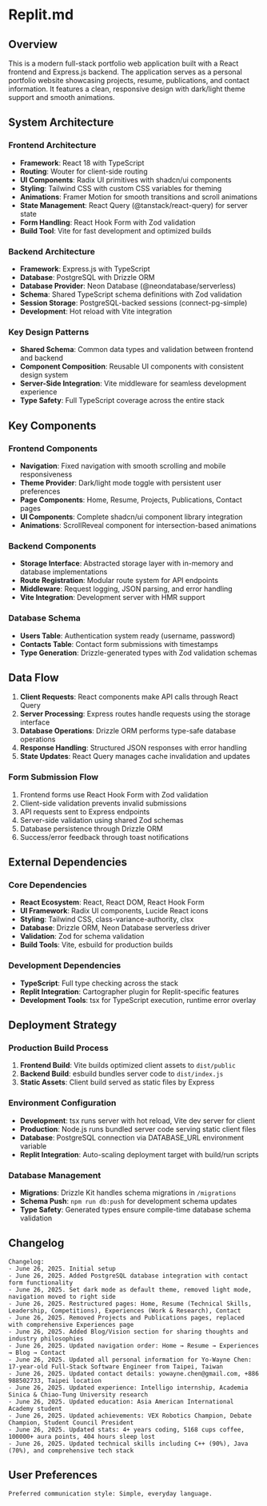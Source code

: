 # Replit.md

## Overview

This is a modern full-stack portfolio web application built with a React frontend and Express.js backend. The application serves as a personal portfolio website showcasing projects, resume, publications, and contact information. It features a clean, responsive design with dark/light theme support and smooth animations.

## System Architecture

### Frontend Architecture
- **Framework**: React 18 with TypeScript
- **Routing**: Wouter for client-side routing
- **UI Components**: Radix UI primitives with shadcn/ui components
- **Styling**: Tailwind CSS with custom CSS variables for theming
- **Animations**: Framer Motion for smooth transitions and scroll animations
- **State Management**: React Query (@tanstack/react-query) for server state
- **Form Handling**: React Hook Form with Zod validation
- **Build Tool**: Vite for fast development and optimized builds

### Backend Architecture
- **Framework**: Express.js with TypeScript
- **Database**: PostgreSQL with Drizzle ORM
- **Database Provider**: Neon Database (@neondatabase/serverless)
- **Schema**: Shared TypeScript schema definitions with Zod validation
- **Session Storage**: PostgreSQL-backed sessions (connect-pg-simple)
- **Development**: Hot reload with Vite integration

### Key Design Patterns
- **Shared Schema**: Common data types and validation between frontend and backend
- **Component Composition**: Reusable UI components with consistent design system
- **Server-Side Integration**: Vite middleware for seamless development experience
- **Type Safety**: Full TypeScript coverage across the entire stack

## Key Components

### Frontend Components
- **Navigation**: Fixed navigation with smooth scrolling and mobile responsiveness
- **Theme Provider**: Dark/light mode toggle with persistent user preferences
- **Page Components**: Home, Resume, Projects, Publications, Contact pages
- **UI Components**: Complete shadcn/ui component library integration
- **Animations**: ScrollReveal component for intersection-based animations

### Backend Components
- **Storage Interface**: Abstracted storage layer with in-memory and database implementations
- **Route Registration**: Modular route system for API endpoints
- **Middleware**: Request logging, JSON parsing, and error handling
- **Vite Integration**: Development server with HMR support

### Database Schema
- **Users Table**: Authentication system ready (username, password)
- **Contacts Table**: Contact form submissions with timestamps
- **Type Generation**: Drizzle-generated types with Zod validation schemas

## Data Flow

1. **Client Requests**: React components make API calls through React Query
2. **Server Processing**: Express routes handle requests using the storage interface
3. **Database Operations**: Drizzle ORM performs type-safe database operations
4. **Response Handling**: Structured JSON responses with error handling
5. **State Updates**: React Query manages cache invalidation and updates

### Form Submission Flow
1. Frontend forms use React Hook Form with Zod validation
2. Client-side validation prevents invalid submissions
3. API requests sent to Express endpoints
4. Server-side validation using shared Zod schemas
5. Database persistence through Drizzle ORM
6. Success/error feedback through toast notifications

## External Dependencies

### Core Dependencies
- **React Ecosystem**: React, React DOM, React Hook Form
- **UI Framework**: Radix UI components, Lucide React icons
- **Styling**: Tailwind CSS, class-variance-authority, clsx
- **Database**: Drizzle ORM, Neon Database serverless driver
- **Validation**: Zod for schema validation
- **Build Tools**: Vite, esbuild for production builds

### Development Dependencies
- **TypeScript**: Full type checking across the stack
- **Replit Integration**: Cartographer plugin for Replit-specific features
- **Development Tools**: tsx for TypeScript execution, runtime error overlay

## Deployment Strategy

### Production Build Process
1. **Frontend Build**: Vite builds optimized client assets to `dist/public`
2. **Backend Build**: esbuild bundles server code to `dist/index.js`
3. **Static Assets**: Client build served as static files by Express

### Environment Configuration
- **Development**: tsx runs server with hot reload, Vite dev server for client
- **Production**: Node.js runs bundled server code serving static client files
- **Database**: PostgreSQL connection via DATABASE_URL environment variable
- **Replit Integration**: Auto-scaling deployment target with build/run scripts

### Database Management
- **Migrations**: Drizzle Kit handles schema migrations in `/migrations`
- **Schema Push**: `npm run db:push` for development schema updates
- **Type Safety**: Generated types ensure compile-time database schema validation

## Changelog

```
Changelog:
- June 26, 2025. Initial setup
- June 26, 2025. Added PostgreSQL database integration with contact form functionality
- June 26, 2025. Set dark mode as default theme, removed light mode, navigation moved to right side
- June 26, 2025. Restructured pages: Home, Resume (Technical Skills, Leadership, Competitions), Experiences (Work & Research), Contact
- June 26, 2025. Removed Projects and Publications pages, replaced with comprehensive Experiences page
- June 26, 2025. Added Blog/Vision section for sharing thoughts and industry philosophies
- June 26, 2025. Updated navigation order: Home → Resume → Experiences → Blog → Contact
- June 26, 2025. Updated all personal information for Yo-Wayne Chen: 17-year-old Full-Stack Software Engineer from Taipei, Taiwan
- June 26, 2025. Updated contact details: yowayne.chen@gmail.com, +886 988502733, Taipei location
- June 26, 2025. Updated experience: Intelligo internship, Academia Sinica & Chiao-Tung University research
- June 26, 2025. Updated education: Asia American International Academy student
- June 26, 2025. Updated achievements: VEX Robotics Champion, Debate Champion, Student Council President
- June 26, 2025. Updated stats: 4+ years coding, 5168 cups coffee, 100000+ aura points, 404 hours sleep lost
- June 26, 2025. Updated technical skills including C++ (90%), Java (70%), and comprehensive tech stack
```

## User Preferences

```
Preferred communication style: Simple, everyday language.
```